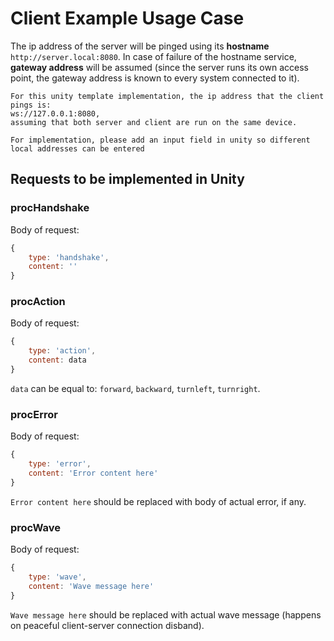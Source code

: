 
# Client Example Usage Case

The ip address of the server will be pinged using its **hostname** ``http://server.local:8080``. In case of failure of the hostname service, **gateway address** will be assumed (since the server runs its own access point, the gateway address is known to every system connected to it).
```
For this unity template implementation, the ip address that the client pings is:  
ws://127.0.0.1:8080,  
assuming that both server and client are run on the same device.  
  
For implementation, please add an input field in unity so different local addresses can be entered
```
## Requests to be implemented in Unity
### procHandshake  
Body of request:  
```js
{
	type: 'handshake',
	content: ''
}
```
### procAction  
Body of request:  
```js
{
	type: 'action',
	content: data
}
```
``data`` can be equal to: ``forward``, ``backward``, ``turnleft``, ``turnright``.  

### procError
Body of request:  
```js
{
	type: 'error',
	content: 'Error content here'
}
```
``Error content here`` should be replaced with body of actual error, if any.  

### procWave
Body of request:  
```js
{
	type: 'wave',
	content: 'Wave message here'
}
```
``Wave message here`` should be replaced with actual wave message (happens on peaceful client-server connection disband).   


